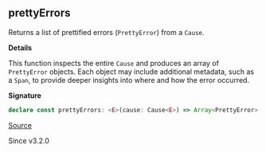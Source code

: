 ## prettyErrors

Returns a list of prettified errors (`PrettyError`) from a `Cause`.

**Details**

This function inspects the entire `Cause` and produces an array of
`PrettyError` objects. Each object may include additional metadata, such as a
`Span`, to provide deeper insights into where and how the error occurred.

**Signature**

```ts
declare const prettyErrors: <E>(cause: Cause<E>) => Array<PrettyError>
```

[Source](https://github.com/Effect-TS/effect/tree/main/packages/effect/src/Cause.ts#L1530)

Since v3.2.0